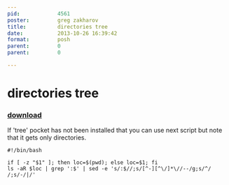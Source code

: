 ```yaml
---
pid:            4561
poster:         greg zakharov
title:          directories tree
date:           2013-10-26 16:39:42
format:         posh
parent:         0
parent:         0

---
```


# directories tree

### [download](4561.ps1)

If 'tree' pocket has not been installed that you can use next script but note that it gets only directories.

```posh
#!/bin/bash

if [ -z "$1" ]; then loc=$(pwd); else loc=$1; fi
ls -aR $loc | grep ':$' | sed -e 's/:$//;s/[^-][^\/]*\//--/g;s/^/ /;s/-/|/'
```
